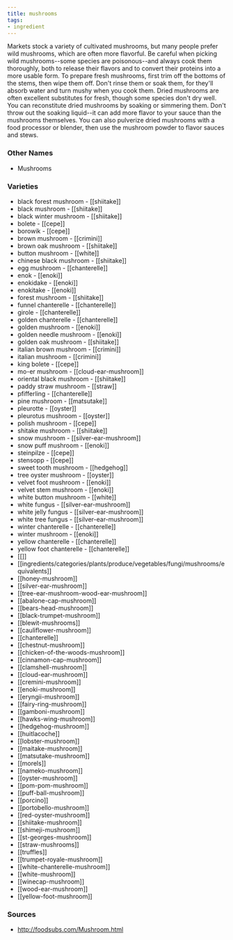 ```yaml
---
title: mushrooms
tags:
- ingredient
---
```

Markets stock a variety of cultivated mushrooms, but many people prefer wild mushrooms, which are often more flavorful. Be careful when picking wild mushrooms--some species are poisonous--and always cook them thoroughly, both to release their flavors and to convert their proteins into a more usable form. To prepare fresh mushrooms, first trim off the bottoms of the stems, then wipe them off. Don't rinse them or soak them, for they'll absorb water and turn mushy when you cook them. Dried mushrooms are often excellent substitutes for fresh, though some species don't dry well. You can reconstitute dried mushrooms by soaking or simmering them. Don't throw out the soaking liquid--it can add more flavor to your sauce than the mushrooms themselves. You can also pulverize dried mushrooms with a food processor or blender, then use the mushroom powder to flavor sauces and stews.

### Other Names

* Mushrooms

### Varieties

* black forest mushroom - [[shiitake]]
* black mushroom - [[shiitake]]
* black winter mushroom - [[shiitake]]
* bolete - [[cepe]]
* borowik - [[cepe]]
* brown mushroom - [[crimini]]
* brown oak mushroom - [[shiitake]]
* button mushroom - [[white]]
* chinese black mushroom - [[shiitake]]
* egg mushroom - [[chanterelle]]
* enok - [[enoki]]
* enokidake - [[enoki]]
* enokitake - [[enoki]]
* forest mushroom - [[shiitake]]
* funnel chanterelle - [[chanterelle]]
* girole - [[chanterelle]]
* golden chanterelle - [[chanterelle]]
* golden mushroom - [[enoki]]
* golden needle mushroom - [[enoki]]
* golden oak mushroom - [[shiitake]]
* italian brown mushroom - [[crimini]]
* italian mushroom - [[crimini]]
* king bolete - [[cepe]]
* mo-er mushroom - [[cloud-ear-mushroom]]
* oriental black mushroom - [[shiitake]]
* paddy straw mushroom - [[straw]]
* pfifferling - [[chanterelle]]
* pine mushroom - [[matsutake]]
* pleurotte - [[oyster]]
* pleurotus mushroom - [[oyster]]
* polish mushroom - [[cepe]]
* shitake mushroom - [[shiitake]]
* snow mushroom - [[silver-ear-mushroom]]
* snow puff mushroom - [[enoki]]
* steinpilze - [[cepe]]
* stensopp - [[cepe]]
* sweet tooth mushroom - [[hedgehog]]
* tree oyster mushroom - [[oyster]]
* velvet foot mushroom - [[enoki]]
* velvet stem mushroom - [[enoki]]
* white button mushroom - [[white]]
* white fungus - [[silver-ear-mushroom]]
* white jelly fungus - [[silver-ear-mushroom]]
* white tree fungus - [[silver-ear-mushroom]]
* winter chanterelle - [[chanterelle]]
* winter mushroom - [[enoki]]
* yellow chanterelle - [[chanterelle]]
* yellow foot chanterelle - [[chanterelle]]
* [[]]
* [[ingredients/categories/plants/produce/vegetables/fungi/mushrooms/equivalents]]
* [[honey-mushroom]]
* [[silver-ear-mushroom]]
* [[tree-ear-mushroom-wood-ear-mushroom]]
* [[abalone-cap-mushroom]]
* [[bears-head-mushroom]]
* [[black-trumpet-mushroom]]
* [[blewit-mushrooms]]
* [[cauliflower-mushroom]]
* [[chanterelle]]
* [[chestnut-mushroom]]
* [[chicken-of-the-woods-mushroom]]
* [[cinnamon-cap-mushroom]]
* [[clamshell-mushroom]]
* [[cloud-ear-mushroom]]
* [[cremini-mushroom]]
* [[enoki-mushroom]]
* [[eryngii-mushroom]]
* [[fairy-ring-mushroom]]
* [[gamboni-mushroom]]
* [[hawks-wing-mushroom]]
* [[hedgehog-mushroom]]
* [[huitlacoche]]
* [[lobster-mushroom]]
* [[maitake-mushroom]]
* [[matsutake-mushroom]]
* [[morels]]
* [[nameko-mushroom]]
* [[oyster-mushroom]]
* [[pom-pom-mushroom]]
* [[puff-ball-mushroom]]
* [[porcino]]
* [[portobello-mushroom]]
* [[red-oyster-mushroom]]
* [[shiitake-mushroom]]
* [[shimeji-mushroom]]
* [[st-georges-mushroom]]
* [[straw-mushrooms]]
* [[truffles]]
* [[trumpet-royale-mushroom]]
* [[white-chanterelle-mushroom]]
* [[white-mushroom]]
* [[winecap-mushroom]]
* [[wood-ear-mushroom]]
* [[yellow-foot-mushroom]]

### Sources
* http://foodsubs.com/Mushroom.html
